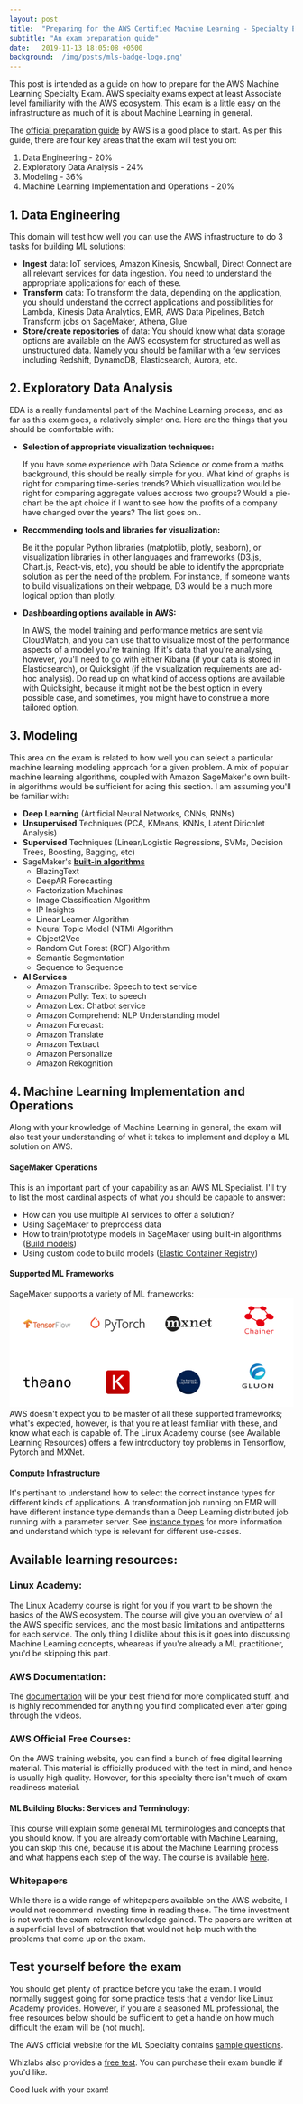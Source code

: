 ```yaml
---
layout: post
title:  "Preparing for the AWS Certified Machine Learning - Specialty Exam"
subtitle: "An exam preparation guide"
date:   2019-11-13 18:05:08 +0500
background: '/img/posts/mls-badge-logo.png'
---
```



This post is intended as a guide on how to prepare for the AWS Machine Learning Specialty Exam. AWS specialty exams expect at least Associate level familiarity with the AWS ecosystem. This exam is a little easy on the infrastructure as much of it is about Machine Learning in general.


The [official preparation guide](https://d1.awsstatic.com/training-and-certification/docs-ml/AWS%20Certified%20Machine%20Learning%20-%20Specialty_Exam%20Guide%20(1).pdf) by AWS is a good place to start. As per this guide, there are four key areas that the exam will test you on:

1. Data Engineering - 20%
2. Exploratory Data Analysis - 24%
3. Modeling - 36%
4. Machine Learning Implementation and Operations - 20%


## 1. Data Engineering
This domain will test how well you can use the AWS infrastructure to do 3 tasks for building ML solutions:
- **Ingest** data:
    IoT services, Amazon Kinesis, Snowball, Direct Connect are all relevant services for data ingestion. You need to understand the appropriate applications for each of these. 
- **Transform** data:
    To transform the data, depending on the application, you should understand the correct applications and possibilities for Lambda, Kinesis Data Analytics, EMR, AWS Data Pipelines, Batch Transform jobs on SageMaker, Athena, Glue
- **Store/create repositories** of data:
    You should know what data storage options are available on the AWS ecosystem for structured as well as unstructured data. Namely you should be familiar with a few services including Redshift, DynamoDB, Elasticsearch, Aurora, etc.


## 2. Exploratory Data Analysis
EDA is a really fundamental part of the Machine Learning process, and as far as this exam goes, a relatively simpler one. Here are the things that you should be comfortable with:

- **Selection of appropriate visualization techniques:**
    
    If you have some experience with Data Science or come from a maths background, this should be really simple for you.
    What kind of graphs is right for comparing time-series trends? Which visuallization would be right for comparing aggregate values accross two groups? Would a pie-chart be the apt choice if I want to see how the profits of a company have changed over the years? The list goes on..

- **Recommending tools and libraries for visualization:** 
    
    Be it the popular Python libraries (matplotlib, plotly, seaborn), or visualization libraries in other languages and frameworks (D3.js, Chart.js, React-vis, etc), you should be able to identify the appropriate solution as per the need of the problem. For instance, if someone wants to build visualizations on their webpage, D3 would be a much more logical option than plotly.

- **Dashboarding options available in AWS:**
    
    In AWS, the model training and performance metrics are sent via CloudWatch, and you can use that to visualize most of the performance aspects of a model you're training.
    If it's data that you're analysing, however, you'll need to go with either Kibana (if your data is stored in Elasticsearch), or Quicksight (if the visualization requirements are ad-hoc analysis). Do read up on what kind of access options are available with Quicksight, because it might not be the best option in every possible case, and sometimes, you might have to construe a more tailored option.

## 3. Modeling
This area on the exam is related to how well you can select a particular machine learning modeling approach for a given problem. A mix of popular machine learning algorithms, coupled with Amazon SageMaker's own built-in algorithms would be sufficient for acing this section. I am assuming you'll be familiar with:

- **Deep Learning** (Artificial Neural Networks, CNNs, RNNs)
- **Unsupervised** Techniques (PCA, KMeans, KNNs, Latent Dirichlet Analysis)
- **Supervised** Techniques (Linear/Logistic Regressions, SVMs, Decision Trees, Boosting, Bagging, etc)
- SageMaker's [**built-in algorithms**](https://docs.aws.amazon.com/sagemaker/latest/dg/algos.html) 
    - BlazingText
    - DeepAR Forecasting
    - Factorization Machines
    - Image Classification Algorithm
    - IP Insights
    - Linear Learner Algorithm
    - Neural Topic Model (NTM) Algorithm
    - Object2Vec
    - Random Cut Forest (RCF) Algorithm
    - Semantic Segmentation
    - Sequence to Sequence
- **AI Services**
    - Amazon Transcribe: Speech to text service
    - Amazon Polly: Text to speech
    - Amazon Lex: Chatbot service
    - Amazon Comprehend: NLP Understanding model
    - Amazon Forecast:
    - Amazon Translate
    - Amazon Textract
    - Amazon Personalize
    - Amazon Rekognition

## 4. Machine Learning Implementation and Operations
Along with your knowledge of Machine Learning in general, the exam will also test your understanding of what it takes to implement and deploy a ML solution on AWS.

#### SageMaker Operations
This is an important part of your capability as an AWS ML Specialist. I'll try to list the most cardinal aspects of what you should be capable to answer:
- How can you use multiple AI services to offer a solution?
- Using SageMaker to preprocess data
- How to train/prototype models in SageMaker using built-in algorithms ([Build models](https://docs.aws.amazon.com/sagemaker/latest/dg/build-model.html))
- Using custom code to build models ([Elastic Container Registry](https://aws.amazon.com/ecr/))

#### Supported ML Frameworks
SageMaker supports a variety of ML frameworks:
![Supported Frameworks](/img/posts/aws_supported_frameworks.png)
AWS doesn't expect you to be master of all these supported frameworks; what's expected, however, is that you're at least familiar with these, and know what each is capable of. The Linux Academy course (see Available Learning Resources) offers a few introductory toy problems in Tensorflow, Pytorch and MXNet.

#### Compute Infrastructure
It's pertinant to understand how to select the correct instance types for different kinds of applications. A transformation job running on EMR will have different instance type demands than a Deep Learning distributed job running with a parameter server. See [instance types](https://aws.amazon.com/sagemaker/pricing/instance-types/) for more information and understand which type is relevant for different use-cases.




## Available learning resources:

### Linux Academy:
The Linux Academy course is right for you if you want to be shown the basics of the AWS ecosystem. The course will give you an overview of all the AWS specific services, and the most basic limitations and antipatterns for each service. The only thing I dislike about this is it goes into discussing Machine Learning concepts, wheareas if you're already a ML practitioner, you'd be skipping this part.


### AWS Documentation: 
The [documentation](http://aws.amazon.com/documentation) will be your best friend for more complicated stuff, and is highly recommended for anything you find complicated even after going through the videos.


### AWS Official Free Courses:
On the AWS training website, you can find a bunch of free digital learning material. This material is officially produced with the test in mind, and hence is usually high quality. However, for this specialty there isn't much of exam readiness material.

#### ML Building Blocks: Services and Terminology: 
This course will explain some general ML terminologies and concepts that you should know. If you are already comfortable with Machine Learning, you can skip this one, because it is about the Machine Learning process and what happens each step of the way.
The course is available [here](https://www.aws.training/Details/Curriculum?id=27242).

### Whitepapers
While there is a wide range of whitepapers available on the AWS website, I would not recommend investing time in reading these. The time investment is not worth the exam-relevant knowledge gained. The papers are written at a superficial level of abstraction that would not help much with the problems that come up on the exam.

## Test yourself before the exam
You should get plenty of practice before you take the exam. I would normally suggest going for some practice tests that a vendor like Linux Academy provides. However, if you are a seasoned ML professional, the free resources below should be sufficient to get a handle on how much difficult the exam will be (not much).

The AWS official website for the ML Specialty contains [sample questions](https://d1.awsstatic.com/training-and-certification/docs-ml/AWS-Certified-Machine-Learning-Specialty_Sample-Questions.pdf).

Whizlabs also provides a [free test](https://www.whizlabs.com/aws-certified-machine-learning-specialty/). You can purchase their exam bundle if you'd like.

Good luck with your exam!

[jekyll-docs]: https://jekyllrb.com/docs/home
[jekyll-gh]:   https://github.com/jekyll/jekyll
[jekyll-talk]: https://talk.jekyllrb.com/
